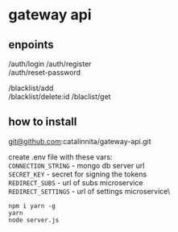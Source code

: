 # gateway api

## enpoints

/auth/login	
/auth/register	
/auth/reset-password	
			
/blacklist/add	
/blacklist/delete:id
/blaclist/get
			
## how to install

git@github.com:catalinnita/gateway-api.git

create .env file with these vars:\
`CONNECTION_STRING` - mongo db server url\
`SECRET_KEY` - secret for signing the tokens\
`REDIRECT_SUBS` - url of subs microservice\
`REDIRECT_SETTINGS` - url of settings microservice\

```
npm i yarn -g
yarn
node server.js
```
